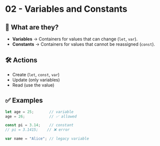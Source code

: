 # 02 - Variables and Constants

## 📘 What are they?
- **Variables** → Containers for values that can change (`let`, `var`).
- **Constants** → Containers for values that cannot be reassigned (`const`).

## 🛠 Actions
- Create (`let`, `const`, `var`)
- Update (only variables)
- Read (use the value)

## ✅ Examples
```js
let age = 25;       // variable
age = 26;           // ✅ allowed

const pi = 3.14;    // constant
// pi = 3.1415;    // ❌ error

var name = "Alice"; // legacy variable
